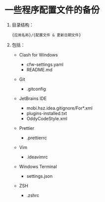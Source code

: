 # 一些程序配置文件的备份

1. 目录结构：

   `{应用名称}/{配置文件 & 更新日期文件}`

2. 包括：

   - Clash for Windows

     - cfw-settings.yaml
     - README.md

   - Git

     - .gitconfig

   - JetBrains IDE

     - mobi.hsz.idea.gitignore/For\*.xml
     - plugins-installed.txt
     - OddyCodeStyle.xml

   - Prettier

     - .prettierrc

   - Vim

     - .ideavimrc

   - Windows Terminal

     - settings.json

   - ZSH

     - .zshrc
